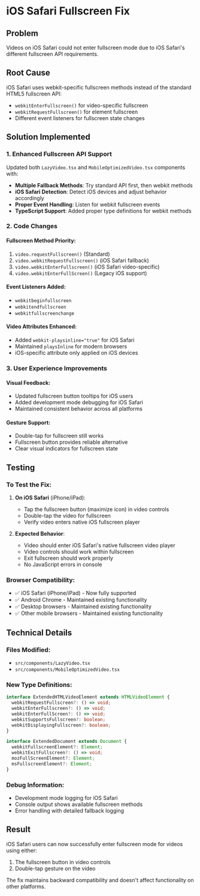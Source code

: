 # iOS Safari Fullscreen Fix

## Problem
Videos on iOS Safari could not enter fullscreen mode due to iOS Safari's different fullscreen API requirements.

## Root Cause
iOS Safari uses webkit-specific fullscreen methods instead of the standard HTML5 fullscreen API:
- `webkitEnterFullscreen()` for video-specific fullscreen
- `webkitRequestFullscreen()` for element fullscreen
- Different event listeners for fullscreen state changes

## Solution Implemented

### 1. Enhanced Fullscreen API Support
Updated both `LazyVideo.tsx` and `MobileOptimizedVideo.tsx` components with:

- **Multiple Fallback Methods**: Try standard API first, then webkit methods
- **iOS Safari Detection**: Detect iOS devices and adjust behavior accordingly
- **Proper Event Handling**: Listen for webkit fullscreen events
- **TypeScript Support**: Added proper type definitions for webkit methods

### 2. Code Changes

#### Fullscreen Method Priority:
1. `video.requestFullscreen()` (Standard)
2. `video.webkitRequestFullscreen()` (iOS Safari fallback)
3. `video.webkitEnterFullscreen()` (iOS Safari video-specific)
4. `video.webkitEnterFullScreen()` (Legacy iOS support)

#### Event Listeners Added:
- `webkitbeginfullscreen`
- `webkitendfullscreen`
- `webkitfullscreenchange`

#### Video Attributes Enhanced:
- Added `webkit-playsinline="true"` for iOS Safari
- Maintained `playsInline` for modern browsers
- iOS-specific attribute only applied on iOS devices

### 3. User Experience Improvements

#### Visual Feedback:
- Updated fullscreen button tooltips for iOS users
- Added development mode debugging for iOS Safari
- Maintained consistent behavior across all platforms

#### Gesture Support:
- Double-tap for fullscreen still works
- Fullscreen button provides reliable alternative
- Clear visual indicators for fullscreen state

## Testing

### To Test the Fix:
1. **On iOS Safari** (iPhone/iPad):
   - Tap the fullscreen button (maximize icon) in video controls
   - Double-tap the video for fullscreen
   - Verify video enters native iOS fullscreen player

2. **Expected Behavior**:
   - Video should enter iOS Safari's native fullscreen video player
   - Video controls should work within fullscreen
   - Exit fullscreen should work properly
   - No JavaScript errors in console

### Browser Compatibility:
- ✅ iOS Safari (iPhone/iPad) - Now fully supported
- ✅ Android Chrome - Maintained existing functionality
- ✅ Desktop browsers - Maintained existing functionality
- ✅ Other mobile browsers - Maintained existing functionality

## Technical Details

### Files Modified:
- `src/components/LazyVideo.tsx`
- `src/components/MobileOptimizedVideo.tsx`

### New Type Definitions:
```typescript
interface ExtendedHTMLVideoElement extends HTMLVideoElement {
  webkitRequestFullscreen?: () => void;
  webkitEnterFullscreen?: () => void;
  webkitEnterFullScreen?: () => void;
  webkitSupportsFullscreen?: boolean;
  webkitDisplayingFullscreen?: boolean;
}

interface ExtendedDocument extends Document {
  webkitFullscreenElement?: Element;
  webkitExitFullscreen?: () => void;
  mozFullScreenElement?: Element;
  msFullscreenElement?: Element;
}
```

### Debug Information:
- Development mode logging for iOS Safari
- Console output shows available fullscreen methods
- Error handling with detailed fallback logging

## Result
iOS Safari users can now successfully enter fullscreen mode for videos using either:
1. The fullscreen button in video controls
2. Double-tap gesture on the video

The fix maintains backward compatibility and doesn't affect functionality on other platforms.
